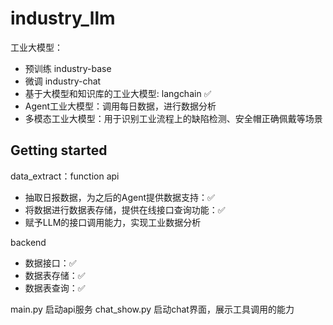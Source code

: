 # industry_llm
工业大模型：
- 预训练 industry-base
- 微调 industry-chat
- 基于大模型和知识库的工业大模型: langchain ✅
- Agent工业大模型：调用每日数据，进行数据分析
- 多模态工业大模型：用于识别工业流程上的缺陷检测、安全帽正确佩戴等场景

## Getting started
data_extract：function api
- 抽取日报数据，为之后的Agent提供数据支持：✅
- 将数据进行数据表存储，提供在线接口查询功能：✅
- 赋予LLM的接口调用能力，实现工业数据分析

backend
- 数据接口：✅
- 数据表存储：✅
- 数据表查询：✅

main.py 启动api服务
chat_show.py 启动chat界面，展示工具调用的能力